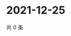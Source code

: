 # 2021-12-25

共 0 条

<!-- BEGIN WEIBO -->
<!-- 最后更新时间 Sat Dec 25 2021 07:15:15 GMT+0800 (China Standard Time) -->

<!-- END WEIBO -->
